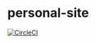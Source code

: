# personal-site

[![CircleCI](https://circleci.com/gh/jiang-austin/personal-site/tree/master.svg?style=shield)](https://circleci.com/gh/jiang-austin/personal-site/tree/master)

